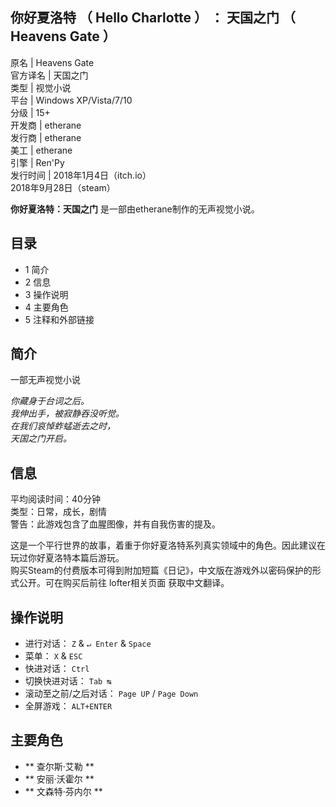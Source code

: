 你好夏洛特  （  Hello Charlotte  ）  ：  天国之门  （  Heavens Gate  ）  
---  
原名  |  Heavens Gate   
官方译名  |  天国之门   
类型  |  视觉小说   
平台  |  Windows XP/Vista/7/10   
分级  |  15+   
开发商  |  etherane   
发行商  |  etherane   
美工  |  etherane   
引擎  |  Ren'Py   
发行时间  |  2018年1月4日（itch.io）   
2018年9月28日（steam）  
  
**你好夏洛特：天国之门** 是一部由etherane制作的无声视觉小说。

##  目录

  * 1  简介 
  * 2  信息 
  * 3  操作说明 
  * 4  主要角色 
  * 5  注释和外部链接 

##  简介

一部无声视觉小说  
  
_你藏身于台词之后。_  
_我伸出手，被寂静吞没听觉。_  
_在我们哀悼蚱蜢逝去之时，_  
_天国之门开启。_

##  信息

平均阅读时间：40分钟  
类型：日常，成长，剧情  
警告：此游戏包含了血腥图像，并有自我伤害的提及。

这是一个平行世界的故事，着重于你好夏洛特系列真实领域中的角色。因此建议在玩过你好夏洛特本篇后游玩。  
购买Steam的付费版本可得到附加短篇《日记》，中文版在游戏外以密码保护的形式公开。可在购买后前往  lofter相关页面  获取中文翻译。

##  操作说明

  * 进行对话： ` Z ` & ` ↵ Enter ` & ` Space `
  * 菜单： ` X ` & ` ESC `
  * 快进对话： ` Ctrl `
  * 切换快进对话： ` Tab ↹ `
  * 滚动至之前/之后对话： ` Page UP ` / ` Page Down `
  * 全屏游戏： ` ALT+ENTER `

##  主要角色

  * ** 查尔斯·艾勒  **
  * ** 安丽·沃霍尔  **
  * ** 文森特·芬内尔  **